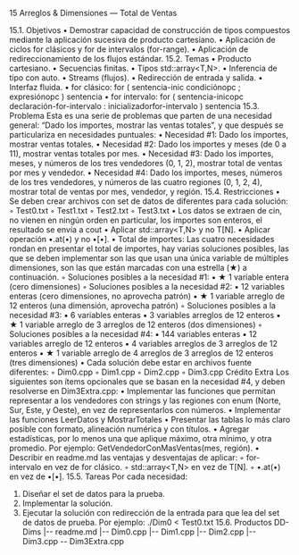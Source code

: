 15 Arreglos & Dimensiones — Total de Ventas

15.1. Objetivos
• Demostrar capacidad de construcción de tipos compuestos mediante la
aplicación sucesiva de producto cartesiano.
• Aplicación de ciclos for clásicos y for de intervalos (for-range).
• Aplicación de redireccionamiento de los flujos estándar.
15.2. Temas
• Producto cartesiano.
• Secuencias finitas.
• Tipos std::array<T,N>.
• Inferencia de tipo con auto.
• Streams (flujos).
• Redirección de entrada y salida.
• Interfaz fluida.
• for clásico: for ( sentencia-inic condiciónopc ; expresiónopc ) sentencia
• for intervalo: for ( sentencia-inicopc declaración-for-intervalo : inicializadorfor-intervalo ) sentencia
15.3. Problema
Esta es una serie de problemas que parten de una necesidad general: “Dado
los importes, mostrar las ventas totales”, y que después se particulariza en
necesidades puntuales:
• Necesidad #1: Dado los importes, mostrar ventas totales.
• Necesidad #2: Dado los importes y meses (de 0 a 11), mostrar ventas totales
por mes.
• Necesidad #3: Dado los importes, meses, y números de los tres vendedores
(0, 1, 2), mostrar total de ventas por mes y vendedor.
• Necesidad #4: Dado los importes, meses, números de los tres vendedores, y
números de las cuatro regiones (0, 1, 2, 4), mostrar total de ventas por mes,
vendedor, y región.
15.4. Restricciones
• Se deben crear archivos con set de datos de diferentes para cada solución:
◦ Test0.txt
◦ Test1.txt
◦ Test2.txt
◦ Test3.txt
• Los datos se extraen de cin, no vienen en ningún orden en particular, los
importes son enteros, el resultado se envía a cout
• Aplicar std::array<T,N> y no T[N].
• Aplicar operación •.at(•) y no •[•].
• Total de importes: Las cuatro necesidades rondan en presentar el total de
importes, hay varias soluciones posibles, las que se deben implementar son
las que usan una única variable de múltiples dimensiones, son las que están
marcadas con una estrella (★) a continuación.
◦ Soluciones posibles a la necesidad #1:
▪ ★ 1 variable entera (cero dimensiones)
◦ Soluciones posibles a la necesidad #2:
▪ 12 variables enteras (cero dimensiones, no aprovecha patrón)
▪ ★ 1 variable arreglo de 12 enteros (una dimensión, aprovecha patrón)
◦ Soluciones posibles a la necesidad #3:
▪ 6 variables enteras
▪ 3 variables arreglos de 12 enteros
▪ ★ 1 variable arreglo de 3 arreglos de 12 enteros (dos dimensiones)
◦ Soluciones posibles a la necesidad #4:
▪ 144 variables enteras
▪ 12 variables arreglo de 12 enteros
▪ 4 variables arreglos de 3 arreglos de 12 enteros
▪ ★ 1 variable arreglo de 4 arreglos de 3 arreglos de 12 enteros (tres
dimensiones)
• Cada solución debe estar en archivos fuente diferentes:
◦ Dim0.cpp
◦ Dim1.cpp
◦ Dim2.cpp
◦ Dim3.cpp
Crédito Extra
Los siguientes son ítems opcionales que se basan en la
necesidad #4, y deben resolverse en Dim3Extra.cpp:
• Implementar las funciones que permitan representar a
los vendedores con strings y las regiones con enum
(Norte, Sur, Este, y Oeste), en vez de representarlos
con números.
• Implementar las funciones LeerDatos y MostrarTotales
• Presentar las tablas lo más claro posible con formato,
alineación numérica y con títulos.
• Agregar estadísticas, por lo menos una que aplique
máximo, otra mínimo, y otra promedio. Por ejemplo:
GetVendedorConMasVentas(mes, región).
• Describir en readme.md las ventajas y desventajas de
aplicar:
◦ for-intervalo en vez de for clásico.
◦ std::array<T,N> en vez de T[N].
◦ •.at(•) en vez de •[•].
15.5. Tareas
Por cada necesidad:
1. Diseñar el set de datos para la prueba.
2. Implementar la solución.
3. Ejecutar la solución con redirección de la entrada para que lea del set de
datos de prueba. Por ejemplo: ./Dim0 < Test0.txt
15.6. Productos
DD-Dims
 |-- readme.md
 |-- Dim0.cpp
 |-- Dim1.cpp
 |-- Dim2.cpp
 |-- Dim3.cpp
 -- Dim3Extra.cpp
